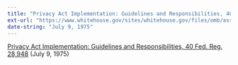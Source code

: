 ```yaml
---
title: "Privacy Act Implementation: Guidelines and Responsibilities, 40 Fed. Reg. 28,948"
ext-url: "https://www.whitehouse.gov/sites/whitehouse.gov/files/omb/assets/OMB/inforeg/implementation_guidelines.pdf"
date-string: "July 9, 1975"
---
```

[Privacy Act Implementation: Guidelines and Responsibilities, 40 Fed. Reg. 28,948](https://www.whitehouse.gov/sites/whitehouse.gov/files/omb/assets/OMB/inforeg/implementation_guidelines.pdf) (July 9, 1975)
